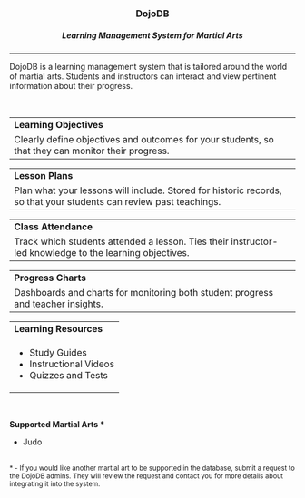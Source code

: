 <html>
  <body>
    <div align="center"><h3>DojoDB</h3></div>
    <div align="center"><h5>Learning Management System for Martial Arts</h5></div>
    <hr />
    <p>
      DojoDB is a learning management system that is tailored around the world of martial arts. Students and instructors can interact and view pertinent information about their progress.
    </p>
    <br />
    <table>
      <tr>
        <td><strong>Learning Objectives</strong></td>
      </tr>
      <tr>
        <td>Clearly define objectives and outcomes for your students, so that they can monitor their progress.</td>
      </tr>
    </table>
    <table>
      <tr>
        <td><strong>Lesson Plans</strong></td>
      </tr>
      <tr>
        <td>Plan what your lessons will include. Stored for historic records, so that your students can review past teachings.</td>
      </tr>
    </table>
    <table>
      <tr>
        <td><strong>Class Attendance</strong></td>
      </tr>
      <tr>
        <td>Track which students attended a lesson. Ties their instructor-led knowledge to the learning objectives.</td>
      </tr>
    </table>
    <table>
      <tr>
        <td><strong>Progress Charts</strong></td>
      </tr>
      <tr>
        <td>Dashboards and charts for monitoring both student progress and teacher insights.</td>
      </tr>
    </table>
    <table>
      <tr>
        <td><strong>Learning Resources</strong></td>
      </tr>
      <tr>
        <td>
          <ul>
            <li>Study Guides</li>
            <li>Instructional Videos</li>
            <li>Quizzes and Tests</li>
          </ul>
        </td>
      </tr>
    </table>
    <br />
    <p>
      <b>Supported Martial Arts *</b>
      <ul>
        <li>Judo</li>
      </ul>
    </p>
    <br />
    <sup>
      * - If you would like another martial art to be supported in the database, submit a request to the DojoDB admins. They will review the request and contact you for more details about integrating it into the system.
    </sup>
  </body>
</html>
